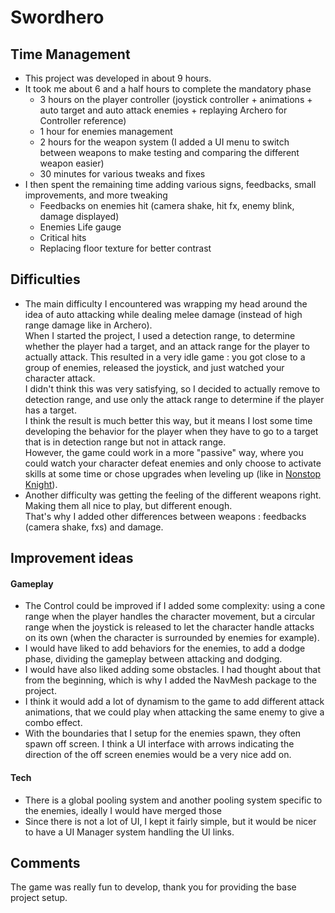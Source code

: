 # Swordhero

## Time Management
- This project was developed in about 9 hours.
- It took me about 6 and a half hours to complete the mandatory phase
  - 3 hours on the player controller (joystick controller + animations + auto target and auto attack enemies + replaying Archero for Controller reference)
  - 1 hour for enemies management
  - 2 hours for the weapon system (I added a UI menu to switch between weapons to make testing and comparing the different weapon easier)
  - 30 minutes for various tweaks and fixes
- I then spent the remaining time adding various signs, feedbacks, small improvements, and more tweaking
  - Feedbacks on enemies hit (camera shake, hit fx, enemy blink, damage displayed)
  - Enemies Life gauge
  - Critical hits
  - Replacing floor texture for better contrast
## Difficulties
- The main difficulty I encountered was wrapping my head around the idea of auto attacking while dealing melee damage (instead of high range damage like in Archero).
<br>When I started the project, I used a detection range, to determine whether the player had a target, and an attack range
for the player to actually attack. This resulted in a very idle game : you got close to a group
of enemies, released the joystick, and just watched your character attack.
<br>I didn't think this was very satisfying, so I decided to actually remove to detection range, and use only the attack range
to determine if the player has a target.
<br>I think the result is much better this way, but it means I lost some time developing the behavior for the player when they have to go
to a target that is in detection range but not in attack range.
<br> However, the game could work in a more "passive" way, where you could watch your character defeat enemies and only choose to activate skills
at some time or chose upgrades when leveling up (like in [Nonstop Knight](https://play.google.com/store/apps/details?id=com.koplagames.kopla01&hl=fr&gl=US)).
- Another difficulty was getting the feeling of the different weapons right. Making them all nice to play, but different enough.
<br>That's why I added other differences between weapons : feedbacks (camera shake, fxs) and damage.

## Improvement ideas
#### Gameplay
- The Control could be improved if I added some complexity: using a cone range when the player handles the character movement, but a circular range when the
joystick is released to let the character handle attacks on its own (when the character is surrounded by enemies for example).
- I would have liked to add behaviors for the enemies, to add a dodge phase, dividing the gameplay between attacking and dodging.
- I would have also liked adding some obstacles. I had thought about that from the beginning, which is why I added the NavMesh package to the project.
- I think it would add a lot of dynamism to the game to add different attack animations, that we could play when attacking the same enemy to give a combo effect.
- With the boundaries that I setup for the enemies spawn, they often spawn off screen. I think a UI interface with arrows indicating the direction of the off screen enemies would be a very nice add on.
#### Tech
- There is a global pooling system and another pooling system specific to the enemies, ideally I would have merged those
- Since there is not a lot of UI, I kept it fairly simple, but it would be nicer to have a UI Manager system handling the UI links.
## Comments
The game was really fun to develop, thank you for providing the base project setup.